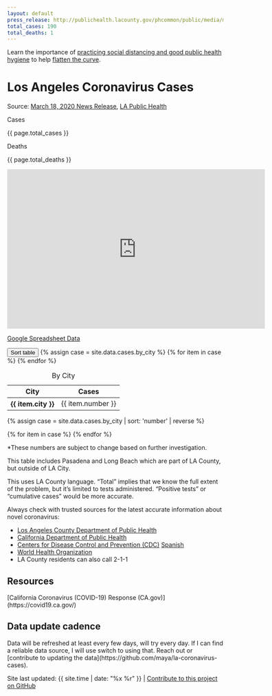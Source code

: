 ```yaml
---
layout: default
press_release: http://publichealth.lacounty.gov/phcommon/public/media/mediapubhpdetail.cfm?prid=2272
total_cases: 190
total_deaths: 1
---
```


<div class="padding-2 tablet:padding-x-4 bg-base-lightest">
  <p class="margin-0 font-sans-2xs">Learn the importance of <a class="usa-link" href="https://covid19.ca.gov/">practicing social distancing and good public health hygiene</a> to help <a class="usa-link" href="https://www.flattenthecurve.com/">flatten the curve</a>.</p>
</div>
<div class="padding-2 tablet:padding-x-4">
  <h1 class="font-sans-3xl text-normal margin-bottom-0 margin-top-05">Los Angeles Coronavirus Cases</h1>
  <p>Source: <a class="usa-link" href="{{ page.press_release }}">March 18, 2020 News Release</a>, <a class="usa-link" href="http://www.publichealth.lacounty.gov/media/Coronavirus/">LA Public Health</a></p>

  <div class="display-block margin-y-3">
    <div class="display-inline-block">
      <p class="margin-y-0 font-sans-3xs text-ls-2 text-uppercase">Cases</p>
      <p class="font-sans-3xl text-bold margin-y-0 text-primary-dark">{{ page.total_cases }}</p>
    </div>
    <div class="display-inline-block margin-left-2">
      <p class="margin-y-0 font-sans-3xs text-ls-2 text-uppercase">Deaths</p>
      <p class="font-sans-3xl text-bold margin-y-0">{{ page.total_deaths }}</p>
    </div>
  </div>

  <iframe class="border-2px border-base-lighter" width="600" height="371" seamless frameborder="0" scrolling="no" src="https://docs.google.com/spreadsheets/d/e/2PACX-1vRcjzQb44BEhNlZU8oQxvh8VWjGcf5y8NOx53WvWo2bVaEGjmrynQwnN9FaJxl8yzDEXmzb5Emc1cM8/pubchart?oid=1931319394&amp;format=interactive"></iframe>
  <p class="font-sans-3xs">
    <a class="usa-link" href="https://docs.google.com/spreadsheets/d/1b72cOI-GFZkkp8jbdjTj9ZBkRCinCyCWHJh50Ud_yN4/edit?usp=sharing">Google Spreadsheet Data</a>
  </p>

  <style type="text/css">
    .table-sorted {display: none;}
    .toggle-me.active + .table-unsorted {display: none;}
    .active.table-sorted {display: block;}
  </style>

  <div class="clearfix"></div>
  <button class="toggle-me usa-button margin-top-4">Sort table</button>
  {% assign case = site.data.cases.by_city %}
  <table class="usa-table table-unsorted">
    <caption>By City</caption>
    <thead>
      <tr>
        <th scope="col">City</th>
        <th scope="col">Cases</th>
      </tr>
    </thead>
    <tbody>
      {% for item in case %}
      <tr>
        <th scope="row">{{ item.city }}</th>
        <td>{{ item.number }}</td>
      </tr>
      {% endfor %}
    </tbody>
  </table>

  {% assign case = site.data.cases.by_city | sort: 'number' | reverse %}
  <table class="usa-table table-sorted">
    <caption>By City</caption>
    <thead>
      <tr>
        <th scope="col">City</th>
        <th scope="col">Cases</th>
      </tr>
    </thead>
    <tbody>
      {% for item in case %}
      <tr>
        <th scope="row">{{ item.city }}</th>
        <td>{{ item.number }}</td>
      </tr>
      {% endfor %}
    </tbody>
  </table>
<div class="usa-prose" markdown="1">
  <p class="font-sans-2xs">*These numbers are subject to change based on further investigation.</p>
  <p class="font-sans-2xs">This table includes Pasadena and Long Beach which are part of LA County, but outside of LA City.</p>
  <p class="font-sans-2xs">This uses LA County language. “Total” implies that we know the full extent of the problem, but it’s limited to tests administered. “Positive tests” or “cumulative cases” would be more accurate.</p>

Always check with trusted sources for the latest accurate information about novel coronavirus:
- [Los Angeles County Department of Public Health](http://publichealth.lacounty.gov/media/Coronavirus/)
- [California Department of Public Health](https://cdph.ca.gov/Programs/CID/DCDC/Pages/Immunization/ncov2019.aspx)
- [Centers for Disease Control and Prevention (CDC)](https://cdc.gov/coronavirus/2019-ncov/index.html)  [Spanish](https://cdc.gov/coronavirus/2019-ncov/index-sp.html)
- [World Health Organization](https://who.int/health-topics/coronavirus)
- LA County residents can also call 2-1-1
</div>

<h2 class="font-sans-lg margin-top-4 margin-bottom-2">Resources</h2>
<div class="usa-prose" markdown="1">
[California Coronavirus (COVID-19) Response (CA.gov)](https://covid19.ca.gov/)
</div>

<h2 class="font-sans-lg margin-top-4 margin-bottom-2">Data update cadence</h2>
<div class="usa-prose" markdown="1">
Data will be refreshed at least every few days, will try every day. If I can find a reliable data source, I will use switch to using that. Reach out or [contribute to updating the data](https://github.com/maya/la-coronavirus-cases).
</div>
  <p class="font-sans-2xs margin-top-4 margin-bottom-0">Site last updated: <span class="font-mono-2xs">{{ site.time | date: "%x %r" }}</span> <span class="margin-x-1">|</span> <a class="usa-link" href="https://github.com/maya/la-coronavirus-cases">Contribute to this project on GitHub</a></p>
</div>


<script type="text/javascript">
var el = document.querySelector('.toggle-me');
var table = document.querySelector('.table-sorted');

el.onclick = function() {
  el.classList.toggle('active');
  table.classList.toggle('active');
}
</script>
